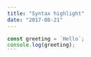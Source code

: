 ```yaml
---
title: "Syntax highlight"
date: "2017-08-21"
---
```


```javascript:title=greeting.js
const greeting = `Hello`;
console.log(greeting);
```　
